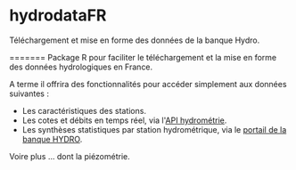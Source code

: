# hydrodataFR

Téléchargement et mise en forme des données de la banque Hydro.


=======
Package R pour faciliter le téléchargement et la mise en forme des données hydrologiques en France.


A terme il offrira des fonctionnalités pour accéder simplement aux données suivantes :

- Les caractéristiques des stations.
- Les cotes et débits en temps réel, via l'[API hydrométrie](https://hubeau.eaufrance.fr/page/api-hydrometrie).
- Les synthèses statistiques par station hydrométrique, via le [portail de la banque HYDRO](http://hydro.eaufrance.fr/).
 
Voire plus ... dont la piézométrie.

